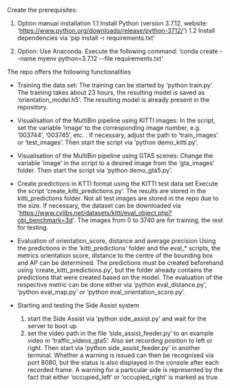 Create the prerequisites:

1. Option manual installation
    1.1 Install Python (version 3.7.12, website: 'https://www.python.org/downloads/release/python-3712/')
    1.2 Install dependencies via ‘pip install -r requirements.txt’

2. Option: Use Anaconda. Execute the following command:
    ‘conda create --name myenv python=3.7.12 --file requirements.txt’

The repo offers the following functionalities
- Training the data set:
    The training can be started by ‘python train.py’. The training takes about 23 hours, the resulting model is saved as ‘orientation_model.h5’. The resulting model is already present in the repository.

- Visualisation of the MultiBin pipeline using KITTI images:
    In the script, set the variable ‘image’ to the corresponding image number, e.g. ‘003744’, ‘003745’, etc. . If necessary, adjust the path to ‘train_images’ or ‘test_images’. Then start the script via ‘python demo_kitti.py’.

- Visualisation of the MultiBin pipeline using GTA5 scenes:
    Change the variable ‘image’ in the script to a desired image from the ‘gta_images’ folder. Then start the script via ‘python demo_gta5.py’.

- Create predictions in KTTI format using the KITTI test data set
    Execute the script ‘create_kitti_predictions.py’. The results are stored in the kitti_predictions folder. Not all test images are stored in the repo due to the size. If necessary, the dataset can be downloaded via 'https://www.cvlibs.net/datasets/kitti/eval_object.php?obj_benchmark=3d'. The images from 0 to 3740 are for training, the rest for testing.

- Evaluation of orientation_score, distance and average precision
    Using the predictions in the ‘kitti_predictions’ folder and the eval_* scripts, the metrics orientation score, distance to the centre of the bounding box and AP can be determined. The predictions must be created beforehand using ‘create_kitti_predictions.py’, but the folder already contains the predictions that were created based on the model. The evaluation of the respective metric can be done either via ‘python eval_distance.py’, ‘python eval_map.py’ or ‘python eval_orientation_score.py’.

- Starting and testing the Side Assist system
    1. start the Side Assist via ‘python side_assist.py’ and wait for the server to boot up
    2. set the video path in the file ‘side_assist_feeder.py’ to an example video in ‘traffic_videos_gta5’. Also set recording position to left or right. Then start via ‘python side_assist_feeder.py’ in another terminal. Whether a warning is issued can then be recognised via port 8080, but the status is also displayed in the console after each recorded frame. A warning for a particular side is represented by the fact that either ‘occupied_left’ or ‘occupied_right’ is marked as true.